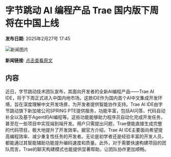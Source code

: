# 字节跳动 AI 编程产品 Trae 国内版下周将在中国上线

**发布日期**: 2025年2月27号 17:45

![新闻图片](https://upload.chinaz.com/2025/0227/6387627518835321861817879.png)

**新闻链接**: [点击查看原文](https://www.aibase.com/zh/news/15803)

## 内容

近日，字节跳动技术团队宣布，其面向开发者的全新AI编程产品——Trae AI IDE，将于下周正式进入中国内地市场。这款IDE作为国内首个AI中文集成开发环境，旨在深度理解中文开发场景，为开发者提供智能协作支持。Trae AI IDE由字节跳动旗下新加坡公司SPRING PTE提供服务，功能丰富，包括AI问答、代码自动补全以及基于Agent的AI编程等。这些功能能够助力程序员自动化完成开发任务，甚至在一些项目中实现端到端开发。用户只需提出问题，Trae便能直接生成完整的代码项目，极大地提升了开发效率。据官方介绍，Trae AI IDE主要面向希望提高编程效率、减少重复性任务的开发者。无论是初学者还是经验丰富的开发人员，都能通过其智能辅助功能提升编码速度和质量。此外，对于需要快速构建项目的团队而言，Trae的聊天构建模式也能提供显著帮助，让团队协作更加顺畅。
